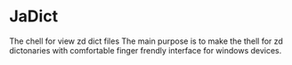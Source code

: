 # JaDict
The chell for view zd dict files 
The main purpose is to make the thell for zd dictonaries with comfortable finger frendly interface for windows devices.
